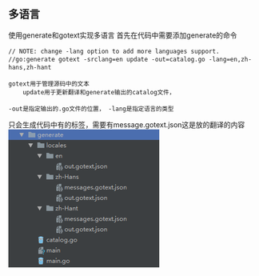 ## 多语言
使用generate和gotext实现多语言
首先在代码中需要添加generate的命令
```
// NOTE: change -lang option to add more languages support.
//go:generate gotext -srclang=en update -out=catalog.go -lang=en,zh-hans,zh-hant

gotext用于管理源码中的文本
	update用于更新翻译和generate输出的catalog文件，

-out是指定输出的.go文件的位置， -lang是指定语言的类型

```
只会生成代码中有的标签，需要有message.gotext.json这是放的翻译的内容
![代码的目录](../../../.local/static/2020/7/2/Snipaste_2020-08-04_18-23-02.1596536716616.png)